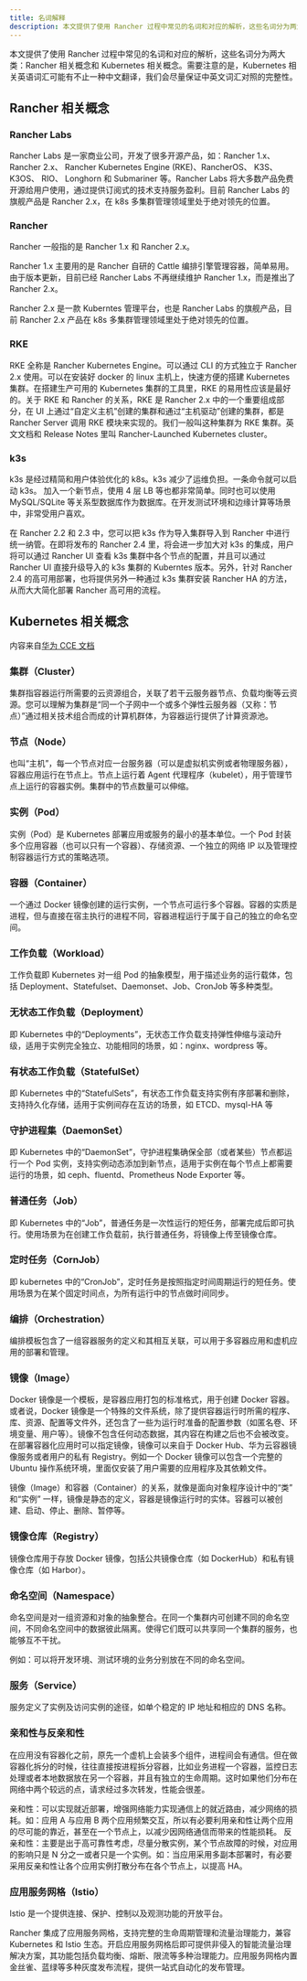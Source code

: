 ```yaml
---
title: 名词解释
description: 本文提供了使用 Rancher 过程中常见的名词和对应的解析，这些名词分为两大类：Rancher 相关概念和 Kubernetes 相关概念。
---
```


本文提供了使用 Rancher 过程中常见的名词和对应的解析，这些名词分为两大类：Rancher 相关概念和 Kubernetes 相关概念。需要注意的是，Kubernetes 相关英语词汇可能有不止一种中文翻译，我们会尽量保证中英文词汇对照的完整性。

## Rancher 相关概念

### Rancher Labs

Rancher Labs 是一家商业公司，开发了很多开源产品，如：Rancher 1.x、 Rancher 2.x、 Rancher Kubernetes Engine (RKE)、RancherOS、 K3S、K3OS、 RIO、 Longhorn 和 Submariner 等。Rancher Labs 将大多数产品免费开源给用户使用，通过提供订阅式的技术支持服务盈利。目前 Rancher Labs 的旗舰产品是 Rancher 2.x，在 k8s 多集群管理领域里处于绝对领先的位置。

### Rancher

Rancher 一般指的是 Rancher 1.x 和 Rancher 2.x。

Rancher 1.x 主要用的是 Rancher 自研的 Cattle 编排引擎管理容器，简单易用。由于版本更新，目前已经 Rancher Labs 不再继续维护 Rancher 1.x，而是推出了 Rancher 2.x。

Rancher 2.x 是一款 Kuberntes 管理平台，也是 Rancher Labs 的旗舰产品，目前 Rancher 2.x 产品在 k8s 多集群管理领域里处于绝对领先的位置。

### RKE

RKE 全称是 Rancher Kubernetes Engine。可以通过 CLI 的方式独立于 Rancher 2.x 使用。可以在安装好 docker 的 linux 主机上，快速方便的搭建 Kubernetes 集群。在搭建生产可用的 Kubernetes 集群的工具里，RKE 的易用性应该是最好的。关于 RKE 和 Rancher 的关系，RKE 是 Rancher 2.x 中的一个重要组成部分，在 UI 上通过“自定义主机”创建的集群和通过“主机驱动”创建的集群，都是 Rancher Server 调用 RKE 模块来实现的。我们一般叫这种集群为 RKE 集群。英文文档和 Release Notes 里叫 Rancher-Launched Kubernetes cluster。

### k3s

k3s 是经过精简和用户体验优化的 k8s。k3s 减少了运维负担。一条命令就可以启动 k3s。 加入一个新节点，使用 4 层 LB 等也都非常简单。同时也可以使用 MySQL/SQLite 等关系型数据库作为数据库。在开发测试环境和边缘计算等场景中，非常受用户喜欢。

在 Rancher 2.2 和 2.3 中，您可以把 k3s 作为导入集群导入到 Rancher 中进行统一纳管。在即将发布的 Rancher 2.4 里，将会进一步加大对 k3s 的集成，用户将可以通过 Rancher UI 查看 k3s 集群中各个节点的配置，并且可以通过 Rancher UI 直接升级导入的 k3s 集群的 Kuberntes 版本。另外，针对 Rancher 2.4 的高可用部署，也将提供另外一种通过 k3s 集群安装 Rancher HA 的方法，从而大大简化部署 Rancher 高可用的流程。

## Kubernetes 相关概念

内容来自[华为 CCE 文档](https://support.huaweicloud.com/productdesc-cce/cce_productdesc_0011.html)

### 集群（Cluster）

集群指容器运行所需要的云资源组合，关联了若干云服务器节点、负载均衡等云资源。您可以理解为集群是“同一个子网中一个或多个弹性云服务器（又称：节点）”通过相关技术组合而成的计算机群体，为容器运行提供了计算资源池。

### 节点（Node）

也叫“主机”，每一个节点对应一台服务器（可以是虚拟机实例或者物理服务器），容器应用运行在节点上。节点上运行着 Agent 代理程序（kubelet），用于管理节点上运行的容器实例。集群中的节点数量可以伸缩。

### 实例（Pod）

实例（Pod）是 Kubernetes 部署应用或服务的最小的基本单位。一个 Pod 封装多个应用容器（也可以只有一个容器）、存储资源、一个独立的网络 IP 以及管理控制容器运行方式的策略选项。

### 容器（Container）

一个通过 Docker 镜像创建的运行实例，一个节点可运行多个容器。容器的实质是进程，但与直接在宿主执行的进程不同，容器进程运行于属于自己的独立的命名空间。

### 工作负载（Workload）

工作负载即 Kubernetes 对一组 Pod 的抽象模型，用于描述业务的运行载体，包括 Deployment、Statefulset、Daemonset、Job、CronJob 等多种类型。

### 无状态工作负载（Deployment）

即 Kubernetes 中的“Deployments”，无状态工作负载支持弹性伸缩与滚动升级，适用于实例完全独立、功能相同的场景，如：nginx、wordpress 等。

### 有状态工作负载（StatefulSet）

即 Kubernetes 中的“StatefulSets”，有状态工作负载支持实例有序部署和删除，支持持久化存储，适用于实例间存在互访的场景，如 ETCD、mysql-HA 等

### 守护进程集（DaemonSet）

即 Kubernetes 中的“DaemonSet”，守护进程集确保全部（或者某些）节点都运行一个 Pod 实例，支持实例动态添加到新节点，适用于实例在每个节点上都需要运行的场景，如 ceph、fluentd、Prometheus Node Exporter 等。

### 普通任务（Job）

即 Kubernetes 中的“Job”，普通任务是一次性运行的短任务，部署完成后即可执行。使用场景为在创建工作负载前，执行普通任务，将镜像上传至镜像仓库。

### 定时任务（CornJob）

即 kubernetes 中的“CronJob”，定时任务是按照指定时间周期运行的短任务。使用场景为在某个固定时间点，为所有运行中的节点做时间同步。

### 编排（Orchestration）

编排模板包含了一组容器服务的定义和其相互关联，可以用于多容器应用和虚机应用的部署和管理。

### 镜像（Image）

Docker 镜像是一个模板，是容器应用打包的标准格式，用于创建 Docker 容器。或者说，Docker 镜像是一个特殊的文件系统，除了提供容器运行时所需的程序、库、资源、配置等文件外，还包含了一些为运行时准备的配置参数（如匿名卷、环境变量、用户等）。镜像不包含任何动态数据，其内容在构建之后也不会被改变。在部署容器化应用时可以指定镜像，镜像可以来自于 Docker Hub、华为云容器镜像服务或者用户的私有 Registry。例如一个 Docker 镜像可以包含一个完整的 Ubuntu 操作系统环境，里面仅安装了用户需要的应用程序及其依赖文件。

镜像（Image）和容器（Container）的关系，就像是面向对象程序设计中的“类” 和“实例” 一样，镜像是静态的定义，容器是镜像运行时的实体。容器可以被创建、启动、停止、删除、暂停等。

### 镜像仓库（Registry）

镜像仓库用于存放 Docker 镜像，包括公共镜像仓库（如 DockerHub）和私有镜像仓库（如 Harbor）。

### 命名空间（Namespace）

命名空间是对一组资源和对象的抽象整合。在同一个集群内可创建不同的命名空间，不同命名空间中的数据彼此隔离。使得它们既可以共享同一个集群的服务，也能够互不干扰。

例如：可以将开发环境、测试环境的业务分别放在不同的命名空间。

### 服务（Service）

服务定义了实例及访问实例的途径，如单个稳定的 IP 地址和相应的 DNS 名称。

### 亲和性与反亲和性

在应用没有容器化之前，原先一个虚机上会装多个组件，进程间会有通信。但在做容器化拆分的时候，往往直接按进程拆分容器，比如业务进程一个容器，监控日志处理或者本地数据放在另一个容器，并且有独立的生命周期。这时如果他们分布在网络中两个较远的点，请求经过多次转发，性能会很差。

亲和性：可以实现就近部署，增强网络能力实现通信上的就近路由，减少网络的损耗。如：应用 A 与应用 B 两个应用频繁交互，所以有必要利用亲和性让两个应用的尽可能的靠近，甚至在一个节点上，以减少因网络通信而带来的性能损耗。
反亲和性：主要是出于高可靠性考虑，尽量分散实例，某个节点故障的时候，对应用的影响只是 N 分之一或者只是一个实例。如：当应用采用多副本部署时，有必要采用反亲和性让各个应用实例打散分布在各个节点上，以提高 HA。

### 应用服务网格（Istio）

Istio 是一个提供连接、保护、控制以及观测功能的开放平台。

Rancher 集成了应用服务网格，支持完整的生命周期管理和流量治理能力，兼容 Kubernetes 和 Istio 生态。开启应用服务网格后即可提供非侵入的智能流量治理解决方案，其功能包括负载均衡、熔断、限流等多种治理能力。应用服务网格内置金丝雀、蓝绿等多种灰度发布流程，提供一站式自动化的发布管理。
